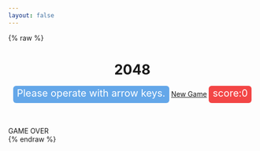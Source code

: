 ```yaml
---
layout: false
---
```

{% raw %}
<!DOCTYPE html>
<html>

<head>
    <meta http-equiv="Content-Type" content="text/html; charset=UTF-8">
    <title>2048</title>
    <link rel="shortcut icon" type="image/x-icon"
        href="https://cdn.jsdelivr.net/gh/novaELLIAS/CDN_for_ND/img/2048_128px.ico">
    <link rel="stylesheet" type="text/css"
        href="https://cdn.jsdelivr.net/gh/novaELLIAS/CDN_for_ND/js/game/2048/index.css">
    <script type="text/javascript"
        src="https://cdn.jsdelivr.net/gh/novaELLIAS/CDN_for_ND/js/game/2048/jquery.min.js"></script>
    <script type="text/javascript"
        src="https://cdn.jsdelivr.net/gh/novaELLIAS/CDN_for_ND/js/game/2048/support.js"></script>
    <script type="text/javascript"
        src="https://cdn.jsdelivr.net/gh/novaELLIAS/CDN_for_ND/js/game/2048/showanimation.js"></script>
    <script type="text/javascript"
        src="https://cdn.jsdelivr.net/gh/novaELLIAS/CDN_for_ND/js/game/2048/main.js"></script>
</head>

<body ondragstart="window.event.returnValue=false" oncontextmenu="window.event.returnValue=false"
    onselectstart="event.returnValue=false">
    <header>
        <h1>2048</h1>
        <a
            style="font-size:20px;color:white;background-color:rgb(100,167,233);border-radius:6px;padding:3px 8px 8px 8px;">Please operate with arrow keys.</a>
        <a href="" id="newgamebutton">New Game</a>
        <a
            style="font-size:20px;color:white;background-color:rgb(243, 70, 70);border-radius:6px;padding:3px 8px 8px 8px;">score:<span
                id="score">0</span></a>
    </header>
    <div id="grid-container">
        <div class="grid-cell" id="grid-cell-0-0"></div>
        <div class="grid-cell" id="grid-cell-0-1"></div>
        <div class="grid-cell" id="grid-cell-0-2"></div>
        <div class="grid-cell" id="grid-cell-0-3"></div>
        <div class="grid-cell" id="grid-cell-1-0"></div>
        <div class="grid-cell" id="grid-cell-1-1"></div>
        <div class="grid-cell" id="grid-cell-1-2"></div>
        <div class="grid-cell" id="grid-cell-1-3"></div>
        <div class="grid-cell" id="grid-cell-2-0"></div>
        <div class="grid-cell" id="grid-cell-2-1"></div>
        <div class="grid-cell" id="grid-cell-2-2"></div>
        <div class="grid-cell" id="grid-cell-2-3"></div>
        <div class="grid-cell" id="grid-cell-3-0"></div>
        <div class="grid-cell" id="grid-cell-3-1"></div>
        <div class="grid-cell" id="grid-cell-3-2"></div>
        <div class="grid-cell" id="grid-cell-3-3"></div>
    </div>
    <div id="gameover">GAME OVER</div>
</body>
<script>
    document.onkeydown = function (e) {
        var currKey = 0,
            evt = e || window.event;
        currKey = evt.keyCode || evt.which || evt.charCode;
        if (currKey == 123) {
            window.event.cancelBubble = true;
            window.event.returnValue = false;
        }
    }
</script>

</html>
{% endraw %}